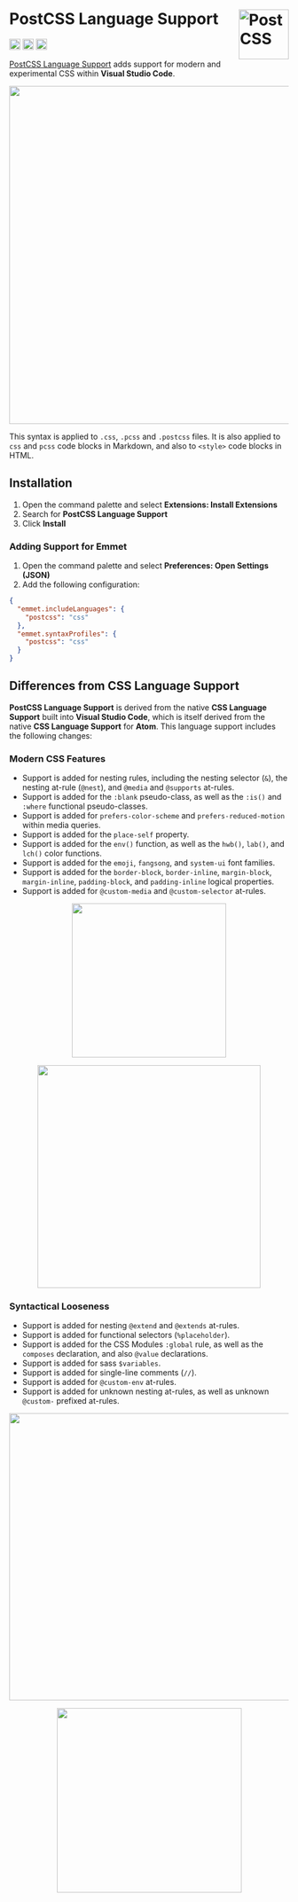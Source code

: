 # PostCSS Language Support [<img src="https://github.com/csstools/postcss-language/raw/master/icon.png" alt="PostCSS" width="90" height="90" align="right">][PostCSS Language Support]

[<img height="20" alt="Installs" src="https://img.shields.io/visual-studio-marketplace/i/csstools.postcss">](https://marketplace.visualstudio.com/items?itemName=csstools.postcss)
[<img height="20" alt="Rating" src="https://img.shields.io/visual-studio-marketplace/stars/csstools.postcss">](https://marketplace.visualstudio.com/items?itemName=csstools.postcss)
[<img height="20" alt="Support Chat" src="https://img.shields.io/badge/support-chat-blue.svg">](https://gitter.im/postcss/postcss)

[PostCSS Language Support] adds support for modern and experimental CSS within
**Visual Studio Code**.

<p align="center"><img src="https://raw.githubusercontent.com/csstools/postcss-language/master/preview/custom-rules.png" alt="" width="610"></p>

This syntax is applied to `.css`, `.pcss` and `.postcss` files. It is also
applied to `css` and `pcss` code blocks in Markdown, and also to `<style>` code
blocks in HTML.

## Installation

1. Open the command palette and select **Extensions: Install Extensions**
2. Search for **PostCSS Language Support**
3. Click **Install**

### Adding Support for Emmet

1. Open the command palette and select **Preferences: Open Settings (JSON)**
2. Add the following configuration:

```json
{
  "emmet.includeLanguages": {
    "postcss": "css"
  },
  "emmet.syntaxProfiles": {
    "postcss": "css"
  }
}
```

## Differences from CSS Language Support

**PostCSS Language Support** is derived from the native
**CSS Language Support** built into **Visual Studio Code**, which is itself
derived from the native **CSS Language Support** for **Atom**. This language
support includes the following changes:

### Modern CSS Features

- Support is added for nesting rules, including the nesting selector (`&`), the
  nesting at-rule (`@nest`), and `@media` and `@supports` at-rules.
- Support is added for the `:blank` pseudo-class, as well as the `:is()` and
  `:where` functional pseudo-classes.
- Support is added for `prefers-color-scheme` and `prefers-reduced-motion`
  within media queries.
- Support is added for the `place-self` property.
- Support is added for the `env()` function, as well as the `hwb()`, `lab()`,
  and `lch()` color functions.
- Support is added for the `emoji`, `fangsong`, and `system-ui` font families.
- Support is added for the `border-block`, `border-inline`, `margin-block`,
  `margin-inline`, `padding-block`, and `padding-inline` logical properties.
- Support is added for `@custom-media` and `@custom-selector` at-rules.

<p align="center"><img src="https://raw.githubusercontent.com/csstools/postcss-language/master/preview/nesting.png" alt="" width="278"></p>
<p align="center"><img src="https://raw.githubusercontent.com/csstools/postcss-language/master/preview/variables.png" alt="" width="402"></p>

### Syntactical Looseness

- Support is added for nesting `@extend` and `@extends` at-rules.
- Support is added for functional selectors (`%placeholder`).
- Support is added for the CSS Modules `:global` rule, as well as the
  `composes` declaration, and also `@value` declarations.
- Support is added for sass `$variables`.
- Support is added for single-line comments (`//`).
- Support is added for `@custom-env` at-rules.
- Support is added for unknown nesting at-rules, as well as unknown `@custom-`
  prefixed at-rules.

<p align="center"><img src="https://raw.githubusercontent.com/csstools/postcss-language/master/preview/modules.png" alt="" width="518"></p>
<p align="center"><img src="https://raw.githubusercontent.com/csstools/postcss-language/master/preview/sassy.png" alt="" width="333"></p>

[PostCSS Language Support]: https://github.com/csstools/postcss-language
